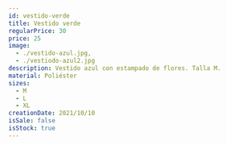 ```yaml
---
id: vestido-verde
title: Vestido verde
regularPrice: 30
price: 25
image: 
  - ./vestido-azul.jpg,
  - ./vestiodo-azul2.jpg
description: Vestido azul con estampado de flores. Talla M.
material: Poliéster
sizes: 
  - M
  - L
  - XL
creationDate: 2021/10/10
isSale: false
isStock: true
---
```


